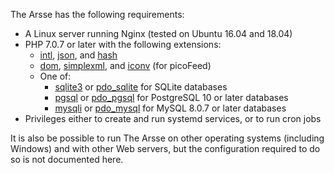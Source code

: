 The Arsse has the following requirements:

- A Linux server running Nginx (tested on Ubuntu 16.04 and 18.04)
- PHP 7.0.7 or later with the following extensions:
    - [intl](http://php.net/manual/en/book.intl.php), [json](http://php.net/manual/en/book.json.php), and [hash](http://php.net/manual/en/book.hash.php)
    - [dom](http://php.net/manual/en/book.dom.php), [simplexml](http://php.net/manual/en/book.simplexml.php), and [iconv](http://php.net/manual/en/book.iconv.php) (for picoFeed)
    - One of:
        - [sqlite3](http://php.net/manual/en/book.sqlite3.php) or [pdo_sqlite](http://php.net/manual/en/ref.pdo-sqlite.php) for SQLite databases
        - [pgsql](http://php.net/manual/en/book.pgsql.php) or [pdo_pgsql](http://php.net/manual/en/ref.pdo-pgsql.php) for PostgreSQL 10 or later databases
        - [mysqli](http://php.net/manual/en/book.mysqli.php) or [pdo_mysql](http://php.net/manual/en/ref.pdo-mysql.php) for MySQL 8.0.7 or later databases
- Privileges either to create and run systemd services, or to run cron jobs

It is also be possible to run The Arsse on other operating systems (including Windows) and with other Web servers, but the configuration required to do so is not documented here.
